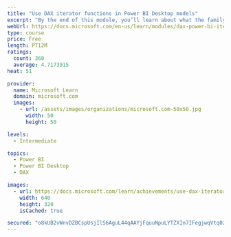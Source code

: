 ```yaml
---
title: "Use DAX iterator functions in Power BI Desktop models"
excerpt: "By the end of this module, you’ll learn about what the family of iterator functions can do and how to use them in your DAX calculations. Calculations will include custom summarizations, ranking, and concatenation."
webUrl: https://docs.microsoft.com/en-us/learn/modules/dax-power-bi-iterator-functions/
type: course
price: Free
length: PT12M
ratings:
  count: 368
  average: 4.7173915
heat: 51

provider:
  name: Microsoft Learn
  domain: microsoft.com
  images:
    - url: /assets/images/organizations/microsoft.com-50x50.jpg
      width: 50
      height: 50

levels:
  - Intermediate

topics:
  - Power BI
  - Power BI Desktop
  - DAX

images:
  - url: https://docs.microsoft.com/learn/achievements/use-dax-iterator-functions-power-bi-desktop-social.png
    width: 640
    height: 320
    isCached: true

secured: "o8kUB2vWnvDZBCspUsjIlS6AguL44qAAYjFquuNpuLYTZXIn7IFegjwqVtq02bSq4HfF9M/YxC2Hi0EDdkj8gFEBqO2flnfIusgFV8Z9Yb50fgDhFJVTJ5a86tsoxxG4c3+QRI3kgPdjb5IImqSbOl83DpYr59mMv/pj2wFH8RrRfDd+P2Vb0BBkAaby1hsWX3N1QegOLjWWIbSIlFlTj+60k8RL+MDK3esXSgAFIPXnW2EekMnbwG4ykl2IZcBgfKQkDOLJpGDsbRnooCTE6DlZqb7qqJo/7/JIvyfK9+l/HeXYngoYJTYOd9JyJCBAFs23gwKm3X03Puwbx5d4vReQC/usmuF9nC9f8sXcTl7fojgHVnOHYGugXTC/Tvm5vbg+BvlYQKt5SIinxA4GCpn7LB8Wn8ORYK3rzorXOSo=;6hZqhgvepdHBfOdF01hfsg=="
---
```


